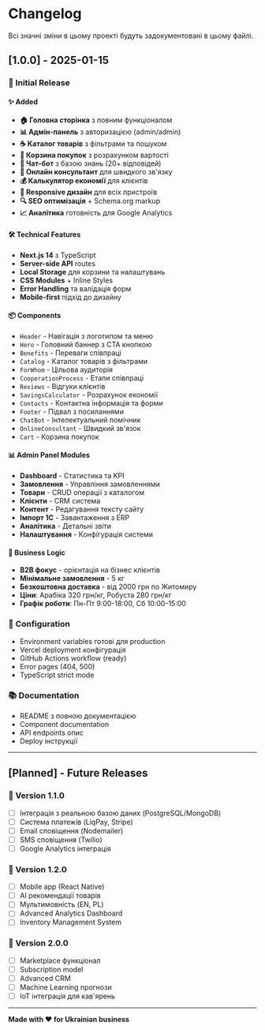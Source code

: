 # Changelog

Всі значні зміни в цьому проекті будуть задокументовані в цьому файлі.

## [1.0.0] - 2025-01-15

### 🎉 Initial Release

#### ✨ Added

- **🏠 Головна сторінка** з повним функціоналом
- **📊 Адмін-панель** з авторизацією (admin/admin)
- **☕ Каталог товарів** з фільтрами та пошуком
- **🛒 Корзина покупок** з розрахунком вартості
- **🤖 Чат-бот** з базою знань (20+ відповідей)
- **💬 Онлайн консультант** для швидкого зв'язку
- **💰 Калькулятор економії** для клієнтів
- **📱 Responsive дизайн** для всіх пристроїв
- **🔍 SEO оптимізація** + Schema.org markup
- **📈 Аналітика** готовність для Google Analytics

#### 🛠 Technical Features

- **Next.js 14** з TypeScript
- **Server-side API** routes
- **Local Storage** для корзини та налаштувань
- **CSS Modules** + Inline Styles
- **Error Handling** та валідація форм
- **Mobile-first** підхід до дизайну

#### 📦 Components

- `Header` - Навігація з логотипом та меню
- `Hero` - Головний баннер з CTA кнопкою
- `Benefits` - Переваги співпраці
- `Catalog` - Каталог товарів з фільтрами
- `ForWhom` - Цільова аудиторія
- `CooperationProcess` - Етапи співпраці
- `Reviews` - Відгуки клієнтів
- `SavingsCalculator` - Розрахунок економії
- `Contacts` - Контактна інформація та форми
- `Footer` - Підвал з посиланнями
- `ChatBot` - Інтелектуальний помічник
- `OnlineConsultant` - Швидкий зв'язок
- `Cart` - Корзина покупок

#### 📊 Admin Panel Modules

- **Dashboard** - Статистика та KPI
- **Замовлення** - Управління замовленнями
- **Товари** - CRUD операції з каталогом
- **Клієнти** - CRM система
- **Контент** - Редагування тексту сайту
- **Імпорт 1C** - Завантаження з ERP
- **Аналітика** - Детальні звіти
- **Налаштування** - Конфігурація системи

#### 🎯 Business Logic

- **B2B фокус** - орієнтація на бізнес клієнтів
- **Мінімальне замовлення** - 5 кг
- **Безкоштовна доставка** - від 2000 грн по Житомиру
- **Ціни**: Арабіка 320 грн/кг, Робуста 280 грн/кг
- **Графік роботи**: Пн-Пт 9:00-18:00, Сб 10:00-15:00

### 🔧 Configuration

- Environment variables готові для production
- Vercel deployment конфігурація
- GitHub Actions workflow (ready)
- Error pages (404, 500)
- TypeScript strict mode

### 📚 Documentation

- README з повною документацією
- Component documentation
- API endpoints опис
- Deploy інструкції

---

## [Planned] - Future Releases

### 🚀 Version 1.1.0

- [ ] Інтеграція з реальною базою даних (PostgreSQL/MongoDB)
- [ ] Система платежів (LiqPay, Stripe)
- [ ] Email сповіщення (Nodemailer)
- [ ] SMS сповіщення (Twilio)
- [ ] Google Analytics інтеграція

### 🚀 Version 1.2.0

- [ ] Mobile app (React Native)
- [ ] AI рекомендації товарів
- [ ] Мультимовність (EN, PL)
- [ ] Advanced Analytics Dashboard
- [ ] Inventory Management System

### 🚀 Version 2.0.0

- [ ] Marketplace функціонал
- [ ] Subscription model
- [ ] Advanced CRM
- [ ] Machine Learning прогнози
- [ ] IoT інтеграція для кав'ярень

---

**Made with ❤️ for Ukrainian business**
